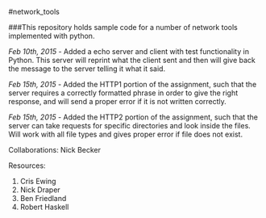 #network_tools

###This repository holds sample code for a number of network tools implemented with python.


*Feb 10th, 2015* - Added a echo server and client with test functionality in Python.
                   This server will reprint what the client sent and then will give back
                   the message to the server telling it what it said.

*Feb 15th, 2015* - Added the HTTP1 portion of the assignment, such that the server requires
                   a correctly formatted phrase in order to give the right response, and
                   will send a proper error if it is not written correctly.

*Feb 15th, 2015* - Added the HTTP2 portion of the assignment, such that the server can take
                   requests for specific directories and look inside the files. Will work
                   with all file types and gives proper error if file does not exist.


Collaborations:
Nick Becker


Resources:
1. Cris Ewing
2. Nick Draper
3. Ben Friedland
4. Robert Haskell
